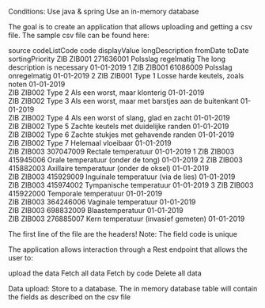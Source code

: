 Conditions: 
Use java & spring
Use an in-memory database

The goal is to create an application that allows uploading and getting a csv file.
The sample csv file can be found here: 

source	codeListCode	code	displayValue	longDescription	fromDate	toDate	sortingPriority
ZIB	ZIB001	271636001	Polsslag regelmatig	The long description is necessary	01-01-2019		1
ZIB	ZIB001	61086009	Polsslag onregelmatig		01-01-2019		2
ZIB	ZIB001	Type 1	Losse harde keutels, zoals noten		01-01-2019		
ZIB	ZIB002	Type 2	Als een worst, maar klonterig		01-01-2019		
ZIB	ZIB002	Type 3	Als een worst, maar met barstjes aan de buitenkant		01-01-2019		
ZIB	ZIB002	Type 4	Als een worst of slang, glad en zacht		01-01-2019		
ZIB	ZIB002	Type 5	Zachte keutels met duidelijke randen		01-01-2019		
ZIB	ZIB002	Type 6	Zachte stukjes met gehavende randen		01-01-2019		
ZIB	ZIB002	Type 7	Helemaal vloeibaar		01-01-2019		
ZIB	ZIB003	307047009	Rectale temperatuur		01-01-2019		1
ZIB	ZIB003	415945006	Orale temperatuur (onder de tong)		01-01-2019		2
ZIB	ZIB003	415882003	Axillaire temperatuur (onder de oksel)		01-01-2019		
ZIB	ZIB003	415929009	Inguinale temperatuur (via de lies)		01-01-2019		
ZIB	ZIB003	415974002	Tympanische temperatuur		01-01-2019		3
ZIB	ZIB003	415922000	Temporale temperatuur		01-01-2019		
ZIB	ZIB003	364246006	Vaginale temperatuur		01-01-2019		
ZIB	ZIB003	698832009	Blaastemperatuur		01-01-2019		
ZIB	ZIB003	276885007	Kern temperatuur (invasief gemeten)		01-01-2019		

The first line of the file are the headers!
Note: The field code is unique

The application allows interaction through a Rest endpoint that allows the user to:

upload the data
Fetch all data
Fetch by code
Delete all data

Data upload:
Store to a database. The in memory database table will contain the fields as described on the csv file 
